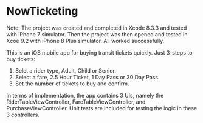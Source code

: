 # NowTicketing

Note: The project was created and completed in Xcode 8.3.3 and tested with iPhone 7 simulator.
Then the project was then opened and tested in Xcoe 9.2 with iPhone 8 Plus simulator. All worked successfully.


This is an iOS mobile app for buying transit tickets quickly.
Just 3-steps to buy tickets:
1. Selct a rider type, Adult, Child or Senior.
2. Select a fare, 2.5 Hour Ticket, 1 Day Pass or 30 Day Pass.
3. Set the number of tickets to buy and confirm.

In terms of implementation, the app contains 3 UIs, namely the RiderTableViewController, FareTableViewController, and PurchaseViewController.
Unit tests are included for testing the logic in these 3 controllers.
